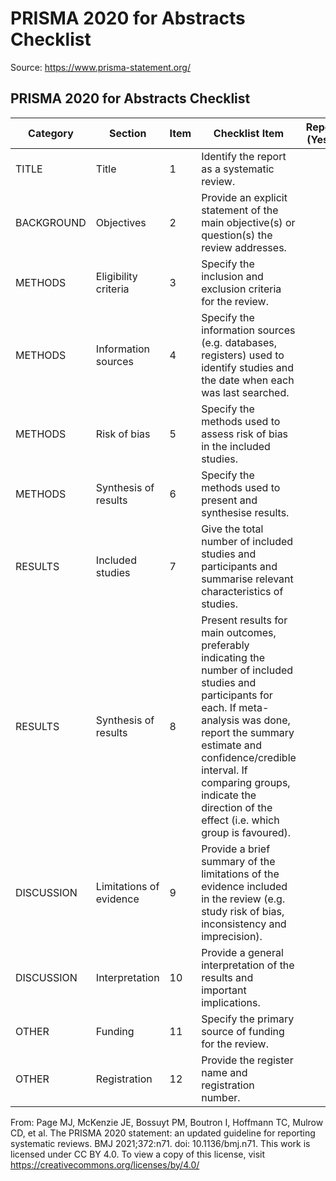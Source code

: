 # PRISMA 2020 for Abstracts Checklist

Source: https://www.prisma-statement.org/

## PRISMA 2020 for Abstracts Checklist

| Category | Section | Item | Checklist Item | Reported (Yes/No) |
|----------|---------|------|---------------|-------------------|
| TITLE | Title | 1 | Identify the report as a systematic review. |  |
| BACKGROUND | Objectives | 2 | Provide an explicit statement of the main objective(s) or question(s) the review addresses. |  |
| METHODS | Eligibility criteria | 3 | Specify the inclusion and exclusion criteria for the review. |  |
| METHODS | Information sources | 4 | Specify the information sources (e.g. databases, registers) used to identify studies and the date when each was last searched. |  |
| METHODS | Risk of bias | 5 | Specify the methods used to assess risk of bias in the included studies. |  |
| METHODS | Synthesis of results | 6 | Specify the methods used to present and synthesise results. |  |
| RESULTS | Included studies | 7 | Give the total number of included studies and participants and summarise relevant characteristics of studies. |  |
| RESULTS | Synthesis of results | 8 | Present results for main outcomes, preferably indicating the number of included studies and participants for each. If meta-analysis was done, report the summary estimate and confidence/credible interval. If comparing groups, indicate the direction of the effect (i.e. which group is favoured). |  |
| DISCUSSION | Limitations of evidence | 9 | Provide a brief summary of the limitations of the evidence included in the review (e.g. study risk of bias, inconsistency and imprecision). |  |
| DISCUSSION | Interpretation | 10 | Provide a general interpretation of the results and important implications. |  |
| OTHER | Funding | 11 | Specify the primary source of funding for the review. |  |
| OTHER | Registration | 12 | Provide the register name and registration number. |  |

From: Page MJ, McKenzie JE, Bossuyt PM, Boutron I, Hoffmann TC, Mulrow CD, et al. The PRISMA 2020 statement: an updated guideline for reporting systematic reviews. BMJ 2021;372:n71. doi: 10.1136/bmj.n71. This work is licensed under CC BY 4.0. To view a copy of this license, visit https://creativecommons.org/licenses/by/4.0/
